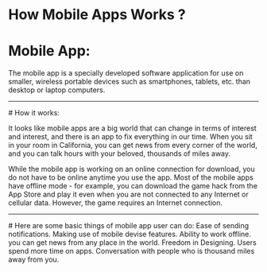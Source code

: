 # How Mobile Apps Works ?

# Mobile App:
The mobile app is a specially developed software application for use on smaller, wireless portable devices such as smartphones, tablets, etc. than desktop or laptop computers.

<hr>
# How it works:

It looks like mobile apps are a big world that can change in terms of interest and interest, and there is an app to fix everything in our time. When you sit in your room in California, you can get news from every corner of the world, and you can talk hours with your beloved, thousands of miles away.

While the mobile app is working on an online connection for download, you do not have to be online anytime you use the app. Most of the mobile apps have offline mode - for example, you can download the game hack from the App Store and play it even when you are not connected to any Internet or cellular data. However, the game requires an Internet connection.
<hr>
# Here are some basic things of mobile app user can do:
Ease of sending notifications.
Making use of mobile devise features.
Ability to work offline.
you can get news from any place in the world.
Freedom in Designing.
Users spend more time on apps.
Conversation with people who is thousand miles away from you.
